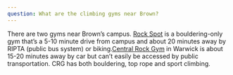 ```yaml
---
question: What are the climbing gyms near Brown?
---
```


There are two gyms near Brown’s campus. [Rock Spot](https://providence.rockspotclimbing.com/) is a bouldering-only gym that’s a 5-10 minute drive from campus and about 20 minutes away by RIPTA (public bus system) or biking.[Central Rock Gym](https://centralrockgym.com/warwick/) in Warwick is about 15-20 minutes away by car but can’t easily be accessed by public transportation. CRG has both bouldering, top rope and sport climbing.
